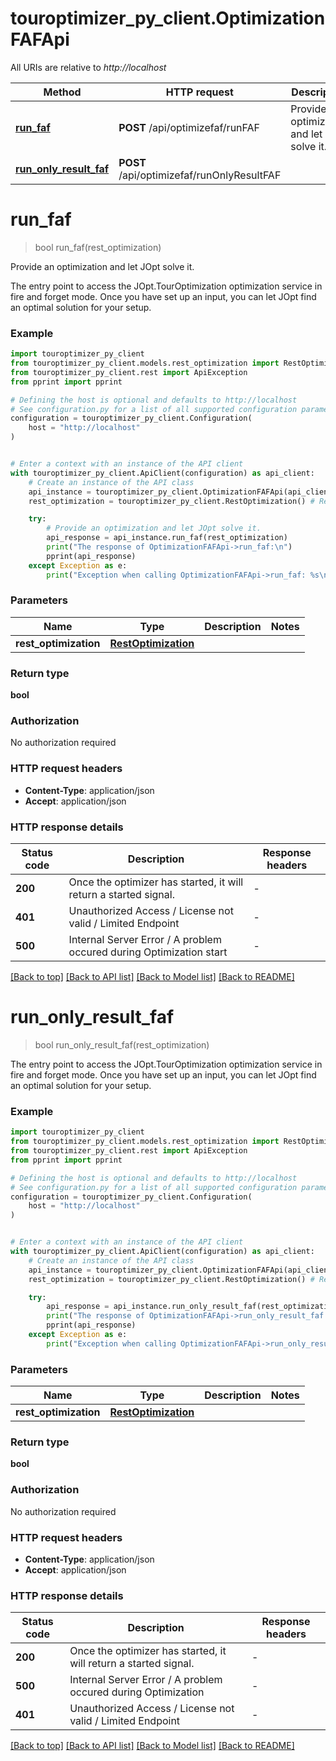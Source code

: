 # touroptimizer_py_client.OptimizationFAFApi

All URIs are relative to *http://localhost*

Method | HTTP request | Description
------------- | ------------- | -------------
[**run_faf**](OptimizationFAFApi.md#run_faf) | **POST** /api/optimizefaf/runFAF | Provide an optimization and let JOpt solve it.
[**run_only_result_faf**](OptimizationFAFApi.md#run_only_result_faf) | **POST** /api/optimizefaf/runOnlyResultFAF | 


# **run_faf**
> bool run_faf(rest_optimization)

Provide an optimization and let JOpt solve it.

The entry point to access the JOpt.TourOptimization optimization service in fire and forget mode. Once you have set up an input, you can let JOpt find an optimal solution for your setup.

### Example


```python
import touroptimizer_py_client
from touroptimizer_py_client.models.rest_optimization import RestOptimization
from touroptimizer_py_client.rest import ApiException
from pprint import pprint

# Defining the host is optional and defaults to http://localhost
# See configuration.py for a list of all supported configuration parameters.
configuration = touroptimizer_py_client.Configuration(
    host = "http://localhost"
)


# Enter a context with an instance of the API client
with touroptimizer_py_client.ApiClient(configuration) as api_client:
    # Create an instance of the API class
    api_instance = touroptimizer_py_client.OptimizationFAFApi(api_client)
    rest_optimization = touroptimizer_py_client.RestOptimization() # RestOptimization | 

    try:
        # Provide an optimization and let JOpt solve it.
        api_response = api_instance.run_faf(rest_optimization)
        print("The response of OptimizationFAFApi->run_faf:\n")
        pprint(api_response)
    except Exception as e:
        print("Exception when calling OptimizationFAFApi->run_faf: %s\n" % e)
```



### Parameters


Name | Type | Description  | Notes
------------- | ------------- | ------------- | -------------
 **rest_optimization** | [**RestOptimization**](RestOptimization.md)|  | 

### Return type

**bool**

### Authorization

No authorization required

### HTTP request headers

 - **Content-Type**: application/json
 - **Accept**: application/json

### HTTP response details

| Status code | Description | Response headers |
|-------------|-------------|------------------|
**200** | Once the optimizer has started, it will return a started signal. |  -  |
**401** | Unauthorized Access / License not valid / Limited Endpoint |  -  |
**500** | Internal Server Error / A problem occured during Optimization start |  -  |

[[Back to top]](#) [[Back to API list]](../README.md#documentation-for-api-endpoints) [[Back to Model list]](../README.md#documentation-for-models) [[Back to README]](../README.md)

# **run_only_result_faf**
> bool run_only_result_faf(rest_optimization)



The entry point to access the JOpt.TourOptimization optimization service in fire and forget mode. Once you have set up an input, you can let JOpt find an optimal solution for your setup.

### Example


```python
import touroptimizer_py_client
from touroptimizer_py_client.models.rest_optimization import RestOptimization
from touroptimizer_py_client.rest import ApiException
from pprint import pprint

# Defining the host is optional and defaults to http://localhost
# See configuration.py for a list of all supported configuration parameters.
configuration = touroptimizer_py_client.Configuration(
    host = "http://localhost"
)


# Enter a context with an instance of the API client
with touroptimizer_py_client.ApiClient(configuration) as api_client:
    # Create an instance of the API class
    api_instance = touroptimizer_py_client.OptimizationFAFApi(api_client)
    rest_optimization = touroptimizer_py_client.RestOptimization() # RestOptimization | 

    try:
        api_response = api_instance.run_only_result_faf(rest_optimization)
        print("The response of OptimizationFAFApi->run_only_result_faf:\n")
        pprint(api_response)
    except Exception as e:
        print("Exception when calling OptimizationFAFApi->run_only_result_faf: %s\n" % e)
```



### Parameters


Name | Type | Description  | Notes
------------- | ------------- | ------------- | -------------
 **rest_optimization** | [**RestOptimization**](RestOptimization.md)|  | 

### Return type

**bool**

### Authorization

No authorization required

### HTTP request headers

 - **Content-Type**: application/json
 - **Accept**: application/json

### HTTP response details

| Status code | Description | Response headers |
|-------------|-------------|------------------|
**200** | Once the optimizer has started, it will return a started signal. |  -  |
**500** | Internal Server Error / A problem occured during Optimization |  -  |
**401** | Unauthorized Access / License not valid / Limited Endpoint |  -  |

[[Back to top]](#) [[Back to API list]](../README.md#documentation-for-api-endpoints) [[Back to Model list]](../README.md#documentation-for-models) [[Back to README]](../README.md)

